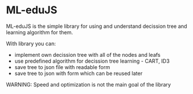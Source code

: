 # ML-eduJS
ML-eduJS is the simple library for using and understand decission tree and learning algorithm for them.

With library you can:
- implement own decission tree with all of the nodes and leafs
- use predefined algorithm for decission tree learning - CART, ID3
- save tree to json file with readable form
- save tree to json with form which can be reused later

WARNING: Speed and optimization is not the main goal of the library
